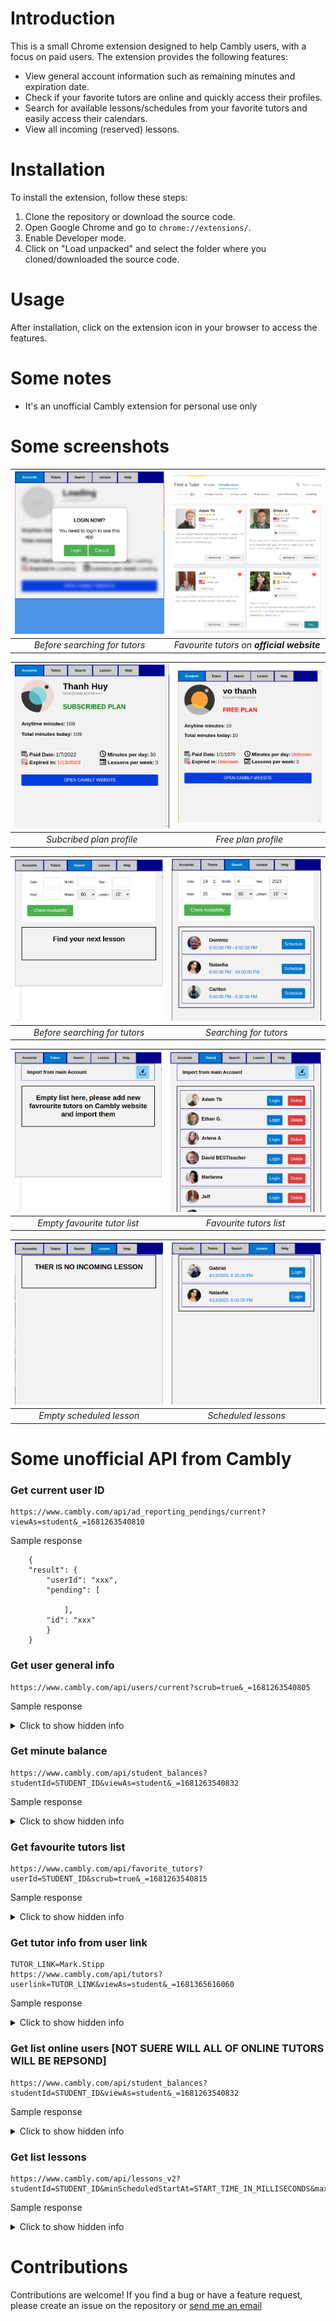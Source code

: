 # Introduction

This is a small Chrome extension designed to help Cambly users, with a focus on paid users. The extension provides the following features:

- View general account information such as remaining minutes and expiration date.
- Check if your favorite tutors are online and quickly access their profiles.
- Search for available lessons/schedules from your favorite tutors and easily access their calendars.
- View all incoming (reserved) lessons.

# Installation

To install the extension, follow these steps:

1. Clone the repository or download the source code.
2. Open Google Chrome and go to `chrome://extensions/`.
3. Enable Developer mode.
4. Click on "Load unpacked" and select the folder where you cloned/downloaded the source code.


# Usage

After installation, click on the extension icon in your browser to access the features. 


# Some notes

- It's an unofficial Cambly extension for personal use only

# Some screenshots

<!-- ![before searching tutor](screenshots/before_searching_tutor.png)
![searching tutor](screenshots/searching_tutor.png) -->

| ![Login dialog](screenshots/login_dialog.png) | ![Favourite tutor on official website](screenshots/favourite_tutors_on_website.png) |
| :---: | :---: |
| *Before searching for tutors* | *Favourite tutors on **official website*** |

| ![Subscribed plan profile](screenshots/subcribed_profile.png) | ![Free plan profile](screenshots/free_profile.png) |
| :---: | :---: |
| *Subcribed plan profile* | *Free plan profile* |

| ![before searching tutor](screenshots/before_searching_tutor.png) | ![searching tutor](screenshots/searching_tutor.png) |
| :---: | :---: |
| *Before searching for tutors* | *Searching for tutors* |


| ![Empty favourite tutor list](screenshots/empty_favourite_tutor_list.png) | ![Favourite tutors list](screenshots/not_empty_favourite_tutors_list.png) |
| :---: | :---: |
| *Empty favourite tutor list* | *Favourite tutors list* |


| ![Empty scheduled lesson](screenshots/empty_scheduled_lesson_list.png) | ![Scheduled lessons](screenshots/scheduled_lessons_list.png) |
| :---: | :---: |
| *Empty scheduled lesson* | *Scheduled lessons* |


# Some unofficial API from Cambly 

### Get current user ID

```
https://www.cambly.com/api/ad_reporting_pendings/current?viewAs=student&_=1681263540810
```

Sample response

```
    {
    "result": {
        "userId": "xxx",
        "pending": [
        
            ],
        "id": "xxx"
        }
    }
```

### Get user general info 

```
https://www.cambly.com/api/users/current?scrub=true&_=1681263540805
```

Sample response

<details>
    <summary> Click to show hidden info</summary>
    <pre style="background-color: #f0f0f0;">
    {
    "result": {
        "subscriptionInfo": {
        "type": "xxx",
        "category": "xxx",
        "minutesPerDay": "xxx",
        "daysPerWeek": "xxx"
        },
        "paid": "xxx",
        "language": "xxx",
        "first_name": "xxx",
        "allowPaymentInstallments": "xxx",
        "dismissedCurriculumBanner": "xxx",
        "planState": "xxx",
        "timezone": "xxx",
        "id": "xxx",
        "accountTypes": [
        "xxx",
        "xxx"
        ],
        "allowCameraToggle": "xxx",
        "planPerWeek": "xxx",
        "hasSeenWalkthrough": "xxx",
        "displayName": "xxx",
        "geoCountry": "xxx",
        "locale": "xxx",
        "planWillRenew": "xxx",
        "expKey": "xxx",
        "avatarUrlDict": {
        "40": "xxx",
        "80": "xxx",
        "200": "xxx",
        "330": "xxx",
        "400": "xxx",
        "full": "xxx"
        },
        "subscriptionPurchaseId": "xxx",
        "email": "xxx",
        "minutes": "xxx",
        "planMinutesPerDay": "xxx",
        "gender": "xxx",
        "autoSyncCalendar": "xxx",
        "userId": "xxx",
        "avatarDynamicUrl": "xxx",
        "firstTimeKidsUser": "xxx",
        "planType": "xxx",
        "_id": {
        "$oid": "xxx"
        },
        "tutorRating": {
        "en": {}
        },
        "country": "xxx",
        "useClassroom": "xxx",
        "webPushNotifs": "xxx",
        "emailVerified": "xxx",
        "adReportingId": "xxx",
        "account": {
        "parent": {
            "active": "xxx",
            "signupTime": {
            "$date": "xxx"
            }
        },
        "student": {
            "active": "xxx",
            "language": {
                "en": {
                    "active": "xxx"
                }
            },
            "signupTime": {
                "$date": "xxx"
            },
            "languages": [
                "xxx"
            ]
        }
        },
        "refreshDelayHours": "xxx",
        "phoneNumber": "xxx",
        "last_name": "xxx",
        "planPayment": "xxx",
        "avatarUrl": "xxx",
        "hasPassword": "xxx",
        "planWeekdaysUsed": "xxx",
        "signupProfile": {},
        "kidIds": [],
        "zendeskOrgName": "xxx",
        "anytimeMinutes": "xxx",
        "conversionDate": {
            "$date": "xxx"
        },
        "hasParentalPin": "xxx",
        "username": "xxx",
        "tutorFilterFacets": {},
        "preferredAccountType": "xxx",
        "tutorLock": [
            "xxx"
            ],
        "expiredPlan": "xxx"
        }
    }
    </pre>
</details>


### Get minute balance

```
https://www.cambly.com/api/student_balances?studentId=STUDENT_ID&viewAs=student&_=1681263540832
```

Sample response

<details>
    <summary> Click to show hidden info</summary>
    <pre style="background-color: #f0f0f0;">
    {
        "result": [
        {
            "planMinutesAvailable": "xxx",
            "snoozeEndTime": "xxx",
            "refreshInterval": "xxx",
            "isSnoozed": "xxx",
            "planMinutes": "xxx",
            "studentId": "xxx",
            "anytimeMinutesAvailable": "xxx",
            "endTime": {
            "$date": "xxx"
            },
            "planMinutesAvailableInWeek": "xxx",
            "isSubscribed": "xxx",
            "anytimeMinutes": "xxx",
            "id": "xxx",
            "availableLessonLengths": [
            "xxx",
            "xxx",
            "xxx",
            "xxx",
            "xxx"
            ],
            "startTime": {
            "$date": "xxx"
            }
        }
        ]
    }
    </pre>
</details>

### Get favourite tutors list

```
https://www.cambly.com/api/favorite_tutors?userId=STUDENT_ID&scrub=true&_=1681263540815
```

Sample response

<details>
    <summary> Click to show hidden info</summary>
    <pre style="background-color: #f0f0f0;">
    result": [
        {
        "_id": {
            "$oid": "xxx"
        },
        "userId": "xxx",
        "tutorId": "xxx",
        "active": true,
        "id": "xxx"
        }
    ]
    </pre>
</details>

### Get tutor info from user link

```
TUTOR_LINK=Mark.Stipp
https://www.cambly.com/api/tutors?userlink=TUTOR_LINK&viewAs=student&_=1681365616060
```

Sample response

<details>
    <summary> Click to show hidden info</summary>
    <pre style="background-color: #f0f0f0;">
    {
        "result": [
            {
            "accountTypes": [
                "xxx",
                "xxx",
                "parent"
            ],
            "geoCountry": "xxx",
            "tutor_tutoring_style": "fundandgregarious",
            "userId": "xxx",
            "tutor_badges": [
                "xxx"
            ],
            "gender": "xxx",
            "avatarUrlDict": {
                "40": "xxx",
                "80": "xxx",
                "200": "xxx",
                "330": "xxx",
                "400": "xxx",
                "full": "xxx"
            },
            "tutorRating": {
                "legacy": {
                "rating": 0,
                "numReviews": 0,
                "likableRating": 0,
                "numStudents": 0
                },
                "en": {
                "rating": 0,
                "numReviews": 0,
                "likableRating": 0,
                "numStudents": 0
                }
            },
            "userlink": "xxx",
            "blockFromShiftsUntil": {
                "$date": 0
            },
            "firstChat": {
                "$date": 0
            },
            "language": "xxx",
            "paid": false,
            "anytimeMinutes": 0,
            "experience": "xxx",
            "spoken_languages": [
                {
                "dialect_specific": "xxx",
                "language": "xxx",
                "fluency": "xxx",
                "dialect": "xxx"
                },
                {
                "language": "xxx",
                "fluency": "xxx"
                },
                {
                "language": "xxx",
                "fluency": "xxx"
                }
            ],
            "allowPaymentInstallments": false,
            "profession": "xxx",
            "tutor_qualified_to_teach": [
                "xxx",
                "xxx",
                "xxx",
                "xxx"
            ],
            "avatarUrl": "xxx",
            "_id": {
                "$oid": "xxx"
            },
            "displayName": "xxx",
            "tutor_best_levels": [
                "xxx"
            ],
            "interests": "xxx",
            "avatarDynamicUrl": "xxx",
            "tutor_certificates": [
                "",
                "xxx"
            ],
            "autoSyncCalendar": false,
            "account": {
                "tutor": {
                "language": {
                    "en": {
                    "active": false,
                    "approved": false
                    }
                },
                "languages": [
                    "xxx"
                ],
                "active": false,
                "approved": false
                },
                "student": {
                "languages": [
                    "xxx"
                ],
                "language": {
                    "en": {
                    "active": false
                    }
                },
                "active": false
                },
                "parent": {
                "active": false
                }
            },
            "timezone": "xxx",
            "currency": "xxx",
            "scheduling_status": "xxx",
            "country": "xxx",
            "tutor_hourly_rate": 0,
            "busy": false
            }
        ]
    }
    </pre>
</details>

### Get list online users [NOT SUERE WILL ALL OF ONLINE TUTORS WILL BE REPSOND]

```
https://www.cambly.com/api/student_balances?studentId=STUDENT_ID&viewAs=student&_=1681263540832
```

Sample response

<details>
    <summary> Click to show hidden info</summary>
    <pre style="background-color: #f0f0f0;">
    {
        "result": [
            {
            "busyTime": "xxx",
            "id": "xxx",
            "isOnline": "xxx",
            "isBusy": "xxx",
            "snippet": {
                "type": "xxx",
                "text": "xxx"
            },
            "tutorId": "xxx"
            },
            {
            "id": "xxx",
            "isOnline": "xxx",
            "isBusy": "xxx",
            "snippet": {
                "type": "xxx",
                "text": "xxx"
            },
            "tutorId": "xxx"
            }
        ]
    }    
    </pre>
</details>

### Get list lessons

```
https://www.cambly.com/api/lessons_v2?studentId=STUDENT_ID&minScheduledStartAt=START_TIME_IN_MILLISECONDS&maxScheduledStartAt=END_TIME_IN_MILLISECONDS&schedulingType=reserved&viewAs=student&_=1681365565605
```

Sample response

<details>
    <summary> Click to show hidden info</summary>
    <pre style="background-color: #f0f0f0;">
    {
    "result": [
        {
        "doneAt": "xxx",
        "requestedLessonPlanId": "xxx",
        "tutorId": "xxx",
        "showLessonMaterials": false,
        "lessonPartIds": [],
        "scheduledMinutes": 30,
        "scheduledStartAt": {
            "$date": "xxx"
        },
        "topic": "xxx",
        "platform": "adults",
        "ringingTimeSeconds": "xxx",
        "showWhiteboard": false,
        "creatorId": "xxx",
        "didTutorMissCall": false,
        "schedulingType": "reserved",
        "lessonPlanId": "xxx",
        "cancelledBy": "xxx",
        "startedAt": "xxx",
        "id": "xxx",
        "state": "confirmed",
        "createdAt": {
            "$date": "xxx"
        },
        "classSize": 1,
        "whiteboardTimelineId": "xxx",
        "numOpenSpots": 0,
        "studentIds": [
            "xxx"
        ],
        "tutorCancelReason": "xxx",
        "scheduledEndAt": {
            "$date": "xxx"
        },
        "_id": {
            "$oid": "xxx"
        }
        }
    ]
    }
    </pre>
</details>

# Contributions

Contributions are welcome! If you find a bug or have a feature request, please create an issue on the repository or [send me an email](mailto:huythanh0x@gmail.com)